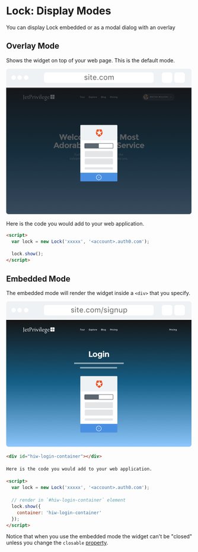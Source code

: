 # Lock: Display Modes

You can display Lock embedded or as a modal dialog with an overlay

## Overlay Mode

Shows the widget on top of your web page. This is the default mode.

![](/media/articles/libraries/lock/v9/mode-1.png)

Here is the code you would add to your web application.

```html
<script>
  var lock = new Lock('xxxxx', '<account>.auth0.com');

  lock.show();
</script>
```

## Embedded Mode

The embedded mode will render the widget inside a `<div>` that you specify.

![](/media/articles/libraries/lock/v9/mode-2.png)

```html
<div id="hiw-login-container"></div>

Here is the code you would add to your web application.

<script>
  var lock = new Lock('xxxxx', '<account>.auth0.com');

  // render in `#hiw-login-container` element
  lock.show({
    container: 'hiw-login-container'
  });
</script>
```

Notice that when you use the embedded mode the widget can't be "closed" unless you change the `closable` [property](/libraries/lock/v9/customization#closable-boolean).
